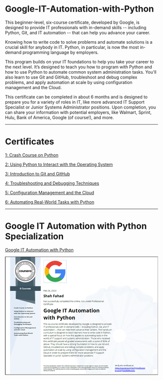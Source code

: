 # Google-IT-Automation-with-Python

This beginner-level, six-course certificate, developed by Google, is designed to provide IT professionals with in-demand skills -- including Python, Git, and IT automation -- that can help you advance your career.

Knowing how to write code to solve problems and automate solutions is a crucial skill for anybody in IT. Python, in particular, is now the most in-demand programming language by employers.

This program builds on your IT foundations to help you take your career to the next level. It’s designed to teach you how to program with Python and how to use Python to automate common system administration tasks. You'll also learn to use Git and GitHub, troubleshoot and debug complex problems, and apply automation at scale by using configuration management and the Cloud.

This certificate can be completed in about 6 months and is designed to prepare you for a variety of roles in IT, like more advanced IT Support Specialist or Junior Systems Administrator positions. Upon completion, you can share your information with potential employers, like Walmart, Sprint, Hulu, Bank of America, Google (of course!), and more.

---

# Certificates

[ 1: Crash Course on Python](https://coursera.org/share/d407cda6e0972069b6b296c96f8bb233)

[ 2: Using Python to Interact with the Operating System](https://coursera.org/share/d22629f1821039ff8df264a6549bad37)

[ 3: Introduction to Git and GitHub](https://coursera.org/share/f68604fa968417ee4906f29943310373)

[ 4: Troubleshooting and Debugging Techniques](https://coursera.org/share/16765a606030c1626ba3ea4541bead81)

[ 5: Configuration Management and the Cloud](https://coursera.org/share/e8bf2df71c8f81b1f519a1e7f10b4753)

[ 6: Automating Real-World Tasks with Python](https://coursera.org/share/0b06b90ba40b50a40981e08324e02af0)

---

# Google IT Automation with Python Specialization

[Google IT Automation with Python](https://coursera.org/share/536e6e5b3aeee109ad941e487458d1ed)

![Certificate](/GoogleITAutomationWithPython.PNG)
